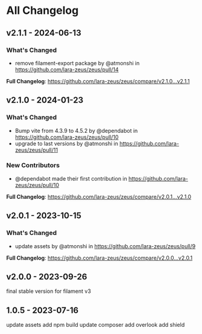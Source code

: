 # All Changelog

## v2.1.1 - 2024-06-13

### What's Changed

* remove filament-export package by @atmonshi in https://github.com/lara-zeus/zeus/pull/14

**Full Changelog**: https://github.com/lara-zeus/zeus/compare/v2.1.0...v2.1.1

## v2.1.0 - 2024-01-23

### What's Changed

* Bump vite from 4.3.9 to 4.5.2 by @dependabot in https://github.com/lara-zeus/zeus/pull/10
* upgrade to last versions by @atmonshi in https://github.com/lara-zeus/zeus/pull/11

### New Contributors

* @dependabot made their first contribution in https://github.com/lara-zeus/zeus/pull/10

**Full Changelog**: https://github.com/lara-zeus/zeus/compare/v2.0.1...v2.1.0

## v2.0.1 - 2023-10-15

### What's Changed

- update assets by @atmonshi in https://github.com/lara-zeus/zeus/pull/9

**Full Changelog**: https://github.com/lara-zeus/zeus/compare/v2.0.0...v2.0.1

## v2.0.0 - 2023-09-26

final stable version for filament v3

## 1.0.5 - 2023-07-16

update assets
add npm build
update composer
add overlook
add shield
